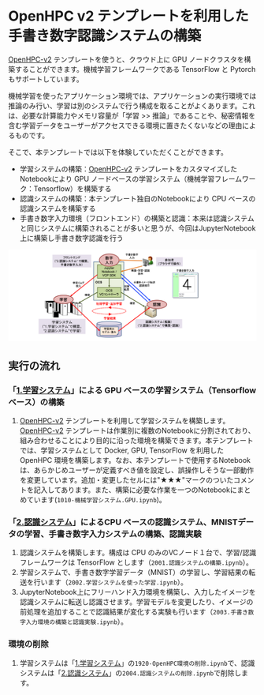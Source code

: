 
# OpenHPC v2 テンプレートを利用した手書き数字認識システムの構築

[OpenHPC-v2](https://github.com/nii-gakunin-cloud/ocs-templates/tree/master/OpenHPC-v2) テンプレートを使うと、クラウド上に GPU ノードクラスタを構築することができます。機械学習フレームワークである TensorFlow と Pytorch もサポートしています。

機械学習を使ったアプリケーション環境では、アプリケーションの実行環境では推論のみ行い、学習は別のシステムで行う構成を取ることがよくあります。これは、必要な計算能力やメモリ容量が「学習 >> 推論」であることや、秘密情報を含む学習データをユーザーがアクセスできる環境に置きたくないなどの理由によるものです。

そこで、本テンプレートでは以下を体験していただくことができます。

* 学習システムの構築：[OpenHPC-v2](https://github.com/nii-gakunin-cloud/ocs-templates/tree/master/OpenHPC-v2) テンプレートをカスタマイズしたNotebookにより GPU ノードベースの学習システム（機械学習フレームワーク：Tensorflow）を構築する
* 認識システムの構築：本テンプレート独自のNotebookにより CPU ベースの認識システムを構築する
* 手書き数字入力環境（フロントエンド）の構築と認識：本来は認識システムと同じシステムに構築されることが多いと思うが、今回はJupyterNotebook上に構築し手書き数字認識を行う

![構成](images/200.configuration.png)

## 実行の流れ
### 「[1.学習システム](1.learning_system)」による GPU ベースの学習システム（Tensorflow ベース）の構築
1. [OpenHPC-v2](https://github.com/nii-gakunin-cloud/ocs-templates/tree/master/OpenHPC-v2) テンプレートを利用して学習システムを構築します。[OpenHPC-v2](https://github.com/nii-gakunin-cloud/ocs-templates/tree/master/OpenHPC-v2) テンプレートは作業別に複数のNotebookに分割されており、組み合わせることにより目的に沿った環境を構築できます。本テンプレートでは、学習システムとして Docker, GPU, TensorFlow を利用した OpenHPC 環境を構築します。なお、本テンプレートで使用するNotebookは、あらかじめユーザーが定義すべき値を設定し、誤操作しそうな一部動作を変更しています。追加・変更したセルには"★★★"マークのついたコメントを記入してあります。また、構築に必要な作業を一つのNotebookにまとめています(`1010-機械学習システム.GPU.ipynb`)。
 
### 「[2.認識システム](2.recognition_system)」によるCPU ベースの認識システム、MNISTデータの学習、手書き数字入力システムの構築、認識実験
1. 認識システムを構築します。構成は CPU のみのVCノード１台で、学習/認識フレームワークは TensorFlow とします（`2001.認識システムの構築.ipynb`）。
1. 学習システムで、手書き数字学習データ（MNIST）の学習し、学習結果の転送を行います（`2002.学習システムを使った学習.ipynb`）。
1. JupyterNotebook上にフリーハンド入力環境を構築し、入力したイメージを認識システムに転送し認識させます。学習モデルを変更したり、イメージの前処理を追加することで認識結果が変化する実験も行います（`2003.手書き数字入力環境の構築と認識実験.ipynb`）。

### 環境の削除
1. 学習システムは「[1.学習システム](1.learning_system)」の`1920-OpenHPC環境の削除.ipynb`で、認識システムは「[2.認識システム](2.recognition_system)」の`2004.認識システムの削除.ipynb`で削除します。

